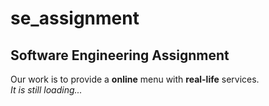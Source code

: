 # se_assignment
## Software Engineering Assignment ##
Our work is to provide a **online** menu with **real-life** services.\
_It is still loading..._
